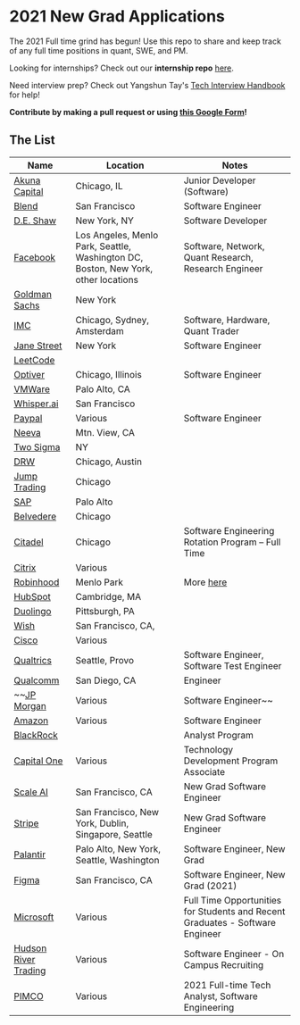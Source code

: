 # 2021 New Grad Applications

The 2021 Full time grind has begun! Use this repo to share and keep track of any full time positions in quant, SWE, and PM.  

Looking for internships? Check out our **internship repo** [here](https://github.com/Pitt-CSC/Summer2021-Internships).

Need interview prep? Check out Yangshun Tay's [Tech Interview Handbook](https://yangshun.github.io/tech-interview-handbook/) for help!

**Contribute by making a pull request or using [this Google Form](https://bit.ly/3cUV89H)!**

## The List

| Name  |  Location |  Notes |
|---|---|-------------|
|[Akuna Capital](https://akunacapital.com/job-details?gh_jid=2236978&gh_src=fcb01e3f1us) | Chicago, IL | Junior Developer (Software)|
|[Blend](https://blend.com/company/careers/opening/?oid=ecccb3f7-d3d7-41fb-b2fb-32352c578813)| San Francisco | Software Engineer|
|[D.E. Shaw](https://www.deshaw.com/careers/software-developer-new-york-2646)| New York, NY | Software Developer |
|[Facebook](https://www.facebook.com/careers/jobs/?q=university%20grad)| Los Angeles, Menlo Park, Seattle, Washington DC, Boston, New York, other locations | Software, Network, Quant Research, Research Engineer |
|[Goldman Sachs](https://goldmansachs.tal.net/vx/lang-en-GB/mobile-0/brand-2/user-1786316/xf-6c8bbd207c0e/candidate/so/pm/1/pl/1/opp/1-New-Analyst-New-Associate-Full-time-roles/en-GB)| New York | |
|[IMC](https://careers.imc.com/us/en/c/graduates-jobs) | Chicago, Sydney, Amsterdam | Software, Hardware, Quant Trader|
|[Jane Street](https://www.janestreet.com/join-jane-street/position/4743431002/) | New York | Software Engineer|
|[LeetCode](https://www.cognitoforms.com/LeetCodeLLC/LeetCodeFullStackEngineerApplicationNewGrad)| | |
|[Optiver](https://www.optiver.com/na/en/job-opportunities/us-4200121002?foo=bar)| Chicago, Illinois | Software Engineer |
|[VMWare](https://careers.vmware.com/new-graduates/jobs/R2009349?lang=en-us)| Palo Alto, CA| |
|[Whisper.ai](https://boards.greenhouse.io/whisperai/jobs/4465259002?gh_src=3202a8272)| San Francisco | |
|[Paypal](https://jobsearch.paypal-corp.com/en-US/search?keywords=graduate&location=&facetcountry=us) | Various | Software Engineer |
|[Neeva](https://jobs.lever.co/neeva/d95ffe9a-0717-49a0-be61-e59c5bf01b49)| Mtn. View, CA | |
|[Two Sigma](https://careers.twosigma.com/careers/RegisterMethod?jobId=714&source=PittCSC)| NY | |
|[DRW](https://drw.com/careers/job/1352350)| Chicago, Austin | |
|[Jump Trading](https://www.jumptrading.com/apply.html?gh_jid=1847809)| Chicago | |
|[SAP](https://jobs.sap.com/job/Palo-Alto-Silicon-Valley-Next-Talent-Rotational-Program-2021-Job-CA-94303/609822201) | Palo Alto | |
|[Belvedere](https://belvederetrading.applicantstack.com/x/detail/a2sa4x0hfsr9?noia=1) | Chicago | |
|[Citadel](https://www.citadel.com/careers/details/software-engineering-rotation-program-full-time-us/)| Chicago | Software Engineering Rotation Program – Full Time |
|[Citrix](https://jobs.citrix.com/job/R22177/University-Software-Engineer-2021)| Various | |
|[Robinhood](https://boards.greenhouse.io/robinhood/jobs/2214430) | Menlo Park | More [here](https://boards.greenhouse.io/robinhood/jobs/2214430) |
|[HubSpot](https://boards.greenhouse.io/embed/job_app?token=844714&gh_src=PittCSC) | Cambridge, MA | |
|[Duolingo](https://boards.greenhouse.io/duolingo/jobs/4811959002) | Pittsburgh, PA | |
|[Wish](https://jobs.smartrecruiters.com/Wish/743999716337373) | San Francisco, CA, | |
|[Cisco](https://jobs.cisco.com/jobs/ProjectDetail/Software-Engineer-Bachelor-s-Full-Time-United-States/1295249)|Various| |
|[Qualtrics](https://www.qualtrics.com/careers/us/en/search-results?m=3&keywords=new%20grad)|Seattle, Provo| Software Engineer, Software Test Engineer|
|[Qualcomm](https://qualcomm.wd5.myworkdayjobs.com/en-US/External/job/San-Diego/Software-Engineer_3001699)| San Diego, CA | Engineer |
|~~[JP Morgan](https://careers.jpmorgan.com/us/en/students/programs/software-engineer-fulltime)|Various|Software Engineer~~|
|[Amazon](https://www.amazon.jobs/en/jobs/1204412/software-development-engineer-2021-united-states)|Various|Software Engineer|
|[BlackRock](https://blackrock.tal.net/vx/lang-en-GB/mobile-0/brand-3/candidate/so/pm/1/pl/1/opp/4478-Analyst-Program-Americas/en-GB)| |Analyst Program|
|[Capital One](https://campus.capitalone.com/job/mclean/technology-development-program-associate-2021/1786/17009507)|Various|Technology Development Program Associate|
|[Scale AI](https://jobs.lever.co/scaleai/41e05b90-7e65-4dac-8676-50be9c1afc27)| San Francisco, CA |New Grad Software Engineer|
|[Stripe](https://stripe.com/jobs/listing/2021-new-grad-engineer/2162716)| San Francisco, New York, Dublin, Singapore, Seattle|New Grad Software Engineer|
|[Palantir](https://jobs.lever.co/palantir/01dab70c-073c-4a22-bf76-fb6b9e0a75b0)| Palo Alto, New York, Seattle, Washington|Software Engineer, New Grad|
|[Figma](https://jobs.lever.co/figma/31f60538-9c04-4dd3-821d-7980370f9be3)| San Francisco, CA |Software Engineer, New Grad (2021)|
|[Microsoft](https://careers.microsoft.com/students/us/en/job/870956/Full-Time-Opportunities-for-Students-and-Recent-Graduates-Software-Engineer)| Various |Full Time Opportunities for Students and Recent Graduates - Software Engineer|
|[Hudson River Trading](https://www.hudsonrivertrading.com/careers/job/?gh_jid=86641)| Various |Software Engineer - On Campus Recruiting|
|[PIMCO](https://careers.pimco.com/careers/FolderDetail/2021-Full-time-Tech-Analyst-Software-Engineering/28909)| Various |2021 Full-time Tech Analyst, Software Engineering|

